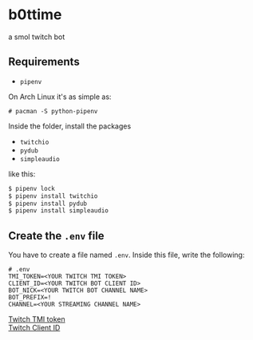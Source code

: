 # b0ttime
a smol twitch bot

## Requirements

* `pipenv`

On Arch Linux it's as simple as:     
```
# pacman -S python-pipenv
```

Inside the folder, install the packages

* `twitchio`
* `pydub`
* `simpleaudio`

like this:
```bash
$ pipenv lock
$ pipenv install twitchio
$ pipenv install pydub
$ pipenv install simpleaudio
``` 

## Create the `.env` file

You have to create a file named `.env`. Inside this file, write the following:
```env
# .env
TMI_TOKEN=<YOUR TWITCH TMI TOKEN>
CLIENT_ID=<YOUR TWITCH BOT CLIENT ID>
BOT_NICK=<YOUR TWITCH BOT CHANNEL NAME>
BOT_PREFIX=!
CHANNEL=<YOUR STREAMING CHANNEL NAME>
```

[Twitch TMI token](https://twitchapps.com/tmi/)    
[Twitch Client ID](https://dev.twitch.tv/console/apps/create)
